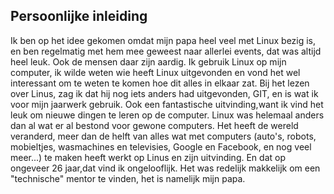 Persoonlijke inleiding
------------------

Ik ben op het idee gekomen omdat mijn papa heel veel met Linux bezig is, en ben regelmatig met hem mee geweest naar allerlei events, dat was altijd heel leuk. Ook de mensen daar zijn aardig.
Ik gebruik Linux op mijn computer, ik wilde weten wie heeft Linux uitgevonden en vond het wel interessant om te weten te komen hoe dit alles in elkaar zat. Bij het lezen over Linus, zag ik dat hij nog iets anders had uitgevonden, GIT, en is wat ik voor mijn jaarwerk gebruik. Ook een fantastische uitvinding,want ik vind het leuk om nieuwe dingen te leren op de computer.
Linux was helemaal anders dan al wat er al bestond voor gewone computers. Het heeft de wereld veranderd, meer dan de helft van alles wat met computers  (auto's, robots, mobieltjes, wasmachines en televisies, Google en Facebook, en nog veel meer...) te maken heeft werkt op Linus en zijn uitvinding. En dat op ongeveer 26 jaar,dat vind ik ongelooflijk.
Het was redelijk makkelijk om een "technische" mentor te vinden, het is namelijk mijn papa.
